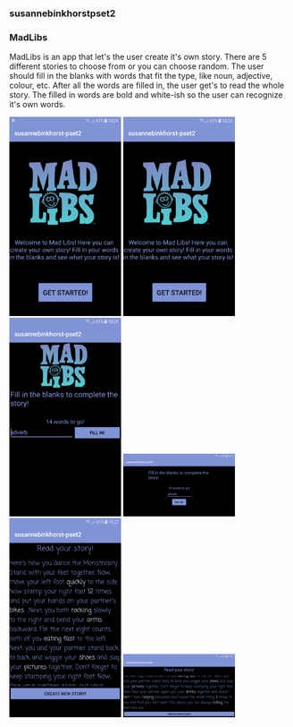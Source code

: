 ### susannebinkhorstpset2
### MadLibs

MadLibs is an app that let's the user create it's own story. There are 5 different stories to choose
from or you can choose random. The user should fill in the blanks with words that fit the type, like noun, 
adjective, colour, etc. After all the words are filled in, the user get's to read the whole story. The 
filled in words are bold and white-ish so the user can recognize it's own words.

<img src="doc/Screenshot_20171110-102429.png" alt="screenshot" style="width:200px;"/>
<img src="doc/Screenshot_20171110-102434.png" alt="screenshot" style="width:200px;"/>
<img src="doc/Screenshot_20171110-102452.png" alt="screenshot" style="width:200px;"/>
<img src="doc/Screenshot_20171110-102503.png" alt="screenshot" style="width:200px;"/>
<img src="doc/Screenshot_20171110-102721.png" alt="screenshot" style="width:200px;"/>
<img src="doc/Screenshot_20171110-102732.png" alt="screenshot" style="width:200px;"/>
